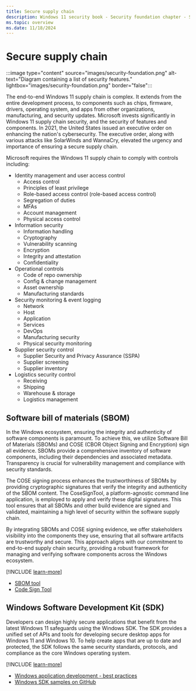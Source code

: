 ```yaml
---
title: Secure supply chain
description: Windows 11 security book - Security foundation chapter - Secure supply chain.
ms.topic: overview
ms.date: 11/18/2024
---
```


# Secure supply chain

:::image type="content" source="images/security-foundation.png" alt-text="Diagram containing a list of security features." lightbox="images/security-foundation.png" border="false":::

The end-to-end Windows 11 supply chain is complex. It extends from the entire development process, to components such as chips, firmware, drivers, operating system, and apps from other organizations, manufacturing, and security updates. Microsoft invests significantly in Windows 11 supply chain security, and the security of features and components. In 2021, the United States issued an executive order on enhancing the nation's cybersecurity. The executive order, along with various attacks like SolarWinds and WannaCry, elevated the urgency and importance of ensuring a secure supply chain.

Microsoft requires the Windows 11 supply chain to comply with controls including:

- Identity management and user access control
  - Access control
  - Principles of least privilege
  - Role-based access control (role-based access control)
  - Segregation of duties
  - MFAs
  - Account management
  - Physical access control
- Information security
  - Information handling
  - Cryptography
  - Vulnerability scanning
  - Encryption
  - Integrity and attestation
  - Confidentiality
- Operational controls
  - Code of repo ownership
  - Config & change management
  - Asset ownership
  - Manufacturing standards
- Security monitoring & event logging
  - Network
  - Host
  - Application
  - Services
  - DevOps
  - Manufacturing security
  - Physical security monitoring
- Supplier security control
  - Supplier Security and Privacy Assurance (SSPA)
  - Supplier screening
  - Supplier inventory
- Logistics security control
  - Receiving
  - Shipping
  - Warehouse & storage
  - Logistics management

## Software bill of materials (SBOM)

In the Windows ecosystem, ensuring the integrity and authenticity of software components is paramount. To achieve this, we utilize Software Bill of Materials (SBOMs) and COSE (CBOR Object Signing and Encryption) sign all evidence. SBOMs provide a comprehensive inventory of software components, including their dependencies and associated metadata. Transparency is crucial for vulnerability management and compliance with security standards.

The COSE signing process enhances the trustworthiness of SBOMs by providing cryptographic signatures that verify the integrity and authenticity of the SBOM content. The CoseSignTool, a platform-agnostic command line application, is employed to apply and verify these digital signatures. This tool ensures that all SBOMs and other build evidence are signed and validated, maintaining a high level of security within the software supply chain.

By integrating SBOMs and COSE signing evidence, we offer stakeholders visibility into the components they use, ensuring that all software artifacts are trustworthy and secure. This approach aligns with our commitment to end-to-end supply chain security, providing a robust framework for managing and verifying software components across the Windows ecosystem.

[!INCLUDE [learn-more](includes/learn-more.md)]

- [SBOM tool](https://github.com/microsoft/sbom-tool)
- [Code Sign Tool](https://github.com/microsoft/CoseSignTool)

## Windows Software Development Kit (SDK)

Developers can design highly secure applications that benefit from the latest Windows 11 safeguards using the Windows SDK. The SDK provides a unified set of APIs and tools for developing secure desktop apps for Windows 11 and Windows 10. To help create apps that are up to date and protected, the SDK follows the same security standards, protocols, and compliance as the core Windows operating system.

[!INCLUDE [learn-more](includes/learn-more.md)]

- [Windows application development - best practices](/windows/apps/get-started/best-practices)
- [Windows SDK samples on GitHub](https://github.com/microsoft/WindowsAppSDK-Samples)